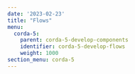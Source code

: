 ```yaml
---
date: '2023-02-23'
title: "Flows"
menu:
  corda-5:
    parent: corda-5-develop-components
    identifier: corda-5-develop-flows
    weight: 1000
section_menu: corda-5
---
```

